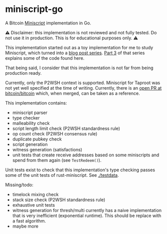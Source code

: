 # miniscript-go

A Bitcoin [Miniscript](https://bitcoin.sipa.be/miniscript/) implementation in Go.

⚠️ Disclaimer: this implementation is not reviewed and not fully tested. Do not use it in
production. This is for educational purposes only. ⚠️

This implementation started out as a toy implementation for me to study Miniscript, which turned
into a [blog post
series](https://shiftcrypto.ch/blog/understanding-bitcoin-miniscript-part-1). [Part
3](https://shiftcrypto.ch/blog/understanding-bitcoin-miniscript-part-3/) of that series explains
some of the code found here.

That being said, I consider that this implementation is not far from being production ready.

Currently, only the P2WSH context is supported. Miniscript for Taproot was not yet well specified at
the time of writing. Currently, there is an [open PR at
bitcoin/bitcoin](https://github.com/bitcoin/bitcoin/pull/27255) which, when merged, can be taken as
a reference.

This implementation contains:

- miniscript parser
- type checker
- malleability check
- script length limit check (P2WSH standardness rule)
- op count check (P2WSH consensus rule)
- duplicate pubkey check
- script generation
- witness generation (satisfactions)
- unit tests that create receive addresses based on some miniscripts and spend from them again (see
  `TestRedeem()`).

Unit tests exist to check that this implementation's type checking passes some of the unit tests of
rust-miniscript. See [./testdata](./testdata).

Missing/todo:
- timelock mixing check
- stack size check (P2WSH standardness rule)
- exhaustive unit tests
- witness generation for thresh/multi currently has a naive implementation that is very inefficient
  (exponential runtime). This should be replace with a fast algorithm.
- maybe more

